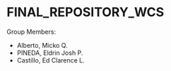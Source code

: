 # FINAL_REPOSITORY_WCS
Group Members:
- Alberto, Micko Q.
- PINEDA, Eldrin Josh P.
- Castillo, Ed Clarence L.
